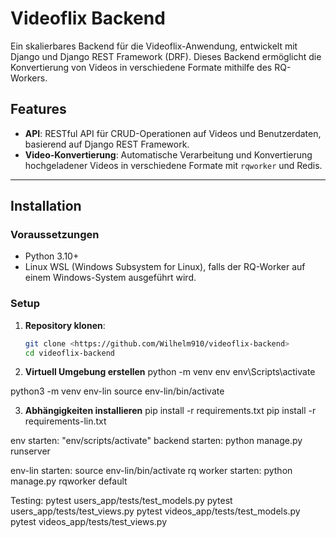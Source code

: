 # Videoflix Backend

Ein skalierbares Backend für die Videoflix-Anwendung, entwickelt mit Django und Django REST Framework (DRF). Dieses Backend ermöglicht die Konvertierung von Videos in verschiedene Formate mithilfe des RQ-Workers.

## Features
- **API**: RESTful API für CRUD-Operationen auf Videos und Benutzerdaten, basierend auf Django REST Framework.
- **Video-Konvertierung**: Automatische Verarbeitung und Konvertierung hochgeladener Videos in verschiedene Formate mit `rqworker` und Redis.

---

## Installation

### Voraussetzungen
- Python 3.10+
- Linux WSL (Windows Subsystem for Linux), falls der RQ-Worker auf einem Windows-System ausgeführt wird.

### Setup
1. **Repository klonen**:
   ```bash
   git clone <https://github.com/Wilhelm910/videoflix-backend>
   cd videoflix-backend

2. **Virtuell Umgebung erstellen**
python -m venv env
env\Scripts\activate

python3 -m venv env-lin
source env-lin/bin/activate


3. **Abhängigkeiten installieren**
pip install -r requirements.txt
pip install -r requirements-lin.txt


env starten: "env/scripts/activate"
backend starten: python manage.py runserver

env-lin starten: source env-lin/bin/activate
rq worker starten: python manage.py rqworker default


Testing:
pytest users_app/tests/test_models.py
pytest users_app/tests/test_views.py
pytest videos_app/tests/test_models.py
pytest videos_app/tests/test_views.py


